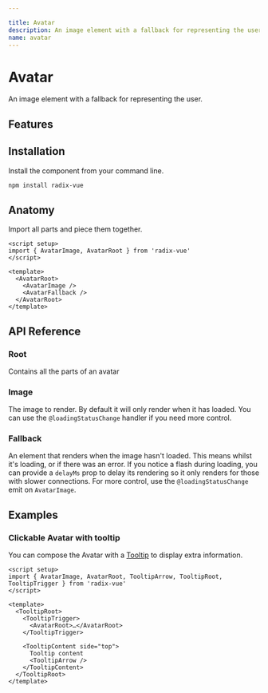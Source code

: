 ```yaml
---

title: Avatar
description: An image element with a fallback for representing the user.
name: avatar
---
```


<script setup>
import DemoAvatar from '../../components/demo/Avatar/index.vue'
</script>

# Avatar

<Description>
An image element with a fallback for representing the user.
</Description>

<HeroContainer folder="Avatar">
<DemoAvatar />
<template v-slot:codeSlot>
<HeroCodeGroup>
<div filename="index.vue">

<<< ../../components/demo/Avatar/index.vue

</div>
<div filename="tailwind.config.js">

<<< ../../components/demo/Avatar/tailwind.config.js

</div>
</HeroCodeGroup>
</template>
</HeroContainer>

## Features

<Highlights
  :features="[
    'Automatic and manual control over when the image renders.',
    'Fallback part accepts any children.',
    'Optionally delay fallback rendering to avoid content flashing.',
  ]"
/>

## Installation

Install the component from your command line.

```bash
npm install radix-vue
```

## Anatomy

Import all parts and piece them together.

```vue
<script setup>
import { AvatarImage, AvatarRoot } from 'radix-vue'
</script>

<template>
  <AvatarRoot>
    <AvatarImage />
    <AvatarFallback />
  </AvatarRoot>
</template>
```

## API Reference

### Root

Contains all the parts of an avatar

<PropsTable :data="[
    {
      name: 'as',
      type: 'string | Component',
      default: 'span',
      description: 'The element or component this component should render as. Can be overwrite by <Code>asChild</Code>'
    },
    {
      name: 'asChild',
      required: false,
      type: 'boolean',
      default: 'false',
      description: 'Change the default rendered element for the one passed as a child, merging their props and behavior.<br><br>Read our <a href=&quot;/guides/composition&quot;>Composition</a> guide for more details.',
    },
  ]"
/>

### Image

The image to render. By default it will only render when it has loaded. You can use the `@loadingStatusChange` handler if you need more control.

<PropsTable :data="[
    {
      name: 'as',
      type: 'string | Component',
      default: 'img',
      description: 'The element or component this component should render as. Can be overwrite by <Code>asChild</Code>'
    },
    {
      name: 'asChild',
      required: false,
      type: 'boolean',
      default: 'false',
      description: 'Change the default rendered element for the one passed as a child, merging their props and behavior.<br><br>Read our <a href=&quot;/guides/composition&quot;>Composition</a> guide for more details.',
    }, 
  ]"
/>


<EmitsTable 
  :data="[
    {
      name: '@loadingStatusChange',
      type: '(status: &quot;idle&quot; | &quot;loading&quot; | &quot;loaded&quot; | &quot;error&quot;) => void',
      description:
        'A callback providing information about the loading status of the image. This is useful in case you want to control more precisely what to render as the image is loading.',
    },
  ]" 
/>

### Fallback

An element that renders when the image hasn't loaded. This means whilst it's loading, or if there was an error. If you notice a flash during loading, you can provide a `delayMs` prop to delay its rendering so it only renders for those with slower connections. For more control, use the `@loadingStatusChange` emit on `AvatarImage`.

<PropsTable :data="[
    {
      name: 'as',
      type: 'string | Component',
      default: 'span',
      description: 'The element or component this component should render as. Can be overwrite by <Code>asChild</Code>'
    },
    {
      name: 'asChild',
      required: false,
      type: 'boolean',
      default: 'false',
      description: 'Change the default rendered element for the one passed as a child, merging their props and behavior.<br><br>Read our <a href=&quot;/guides/composition&quot;>Composition</a> guide for more details.',
    },
    {
      name: 'delayMs',
      type: 'number',
      description:
        'Useful for delaying rendering so it only appears for those with slower connections.',
    },
  ]"
/>

## Examples

### Clickable Avatar with tooltip

You can compose the Avatar with a [Tooltip](/components/tooltip) to display extra information.

```vue line=6-7,9,11-15
<script setup>
import { AvatarImage, AvatarRoot, TooltipArrow, TooltipRoot, TooltipTrigger } from 'radix-vue'
</script>

<template>
  <TooltipRoot>
    <TooltipTrigger>
      <AvatarRoot>…</AvatarRoot>
    </TooltipTrigger>

    <TooltipContent side="top">
      Tooltip content
      <TooltipArrow />
    </TooltipContent>
  </TooltipRoot>
</template>
```
